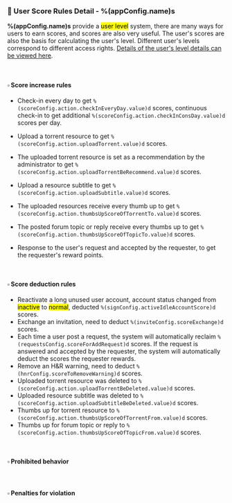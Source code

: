 ### :orange_book: User Score Rules Detail - %(appConfig.name)s

**%(appConfig.name)s** provide a <mark>user level</mark> system, there are many ways for users to earn scores, and scores are also very useful. The user's scores are also the basis for calculating the user's level. Different user's levels correspond to different access rights. [Details of the user's level details can be viewed here](/about/manual/userLevelRules).

&emsp;

#### :white_small_square: Score increase rules
* Check-in every day to get `%(scoreConfig.action.checkInEveryDay.value)d` scores, continuous check-in to get additional `%(scoreConfig.action.checkInConsDay.value)d` scores per day.
* Upload a torrent resource to get `%(scoreConfig.action.uploadTorrent.value)d` scores.
* The uploaded torrent resource is set as a recommendation by the administrator to get `%(scoreConfig.action.uploadTorrentBeRecommend.value)d` scores.
* Upload a resource subtitle to get `%(scoreConfig.action.uploadSubtitle.value)d` scores.
* The uploaded resources receive every thumb up to get `%(scoreConfig.action.thumbsUpScoreOfTorrentTo.value)d` scores.
* The posted forum topic or reply receive every thumbs up to get `%(scoreConfig.action.thumbsUpScoreOfTopicTo.value)d` scores.

* Response to the user's request and accepted by the requester, to get the requester's reward points.

&emsp;

#### :white_small_square: Score deduction rules
* Reactivate a long unused user account, account status changed from <mark>inactive</mark> to <mark>normal</mark>, deducted `%(signConfig.activeIdleAccountScore)d` scores.
* Exchange an invitation, need to deduct `%(inviteConfig.scoreExchange)d` scores.
* Each time a user post a request, the system will automatically reclaim `%(requestsConfig.scoreForAddRequest)d` scores. If the request is answered and accepted by the requester, the system will automatically deduct the scores the requester rewards.
* Remove an H&R warning, need to deduct `%(hnrConfig.scoreToRemoveWarning)d` scores.
* Uploaded torrent resource was deleted to `%(scoreConfig.action.uploadTorrentBeDeleted.value)d` scores.
* Uploaded resource subtitle was deleted to `%(scoreConfig.action.uploadSubtitleBeDeleted.value)d` scores.
* Thumbs up for torrent resource to `%(scoreConfig.action.thumbsUpScoreOfTorrentFrom.value)d` scores.
* Thumbs up for forum topic or reply to `%(scoreConfig.action.thumbsUpScoreOfTopicFrom.value)d` scores.

&emsp;

#### :white_small_square: Prohibited behavior

&emsp;

#### :white_small_square: Penalties for violation